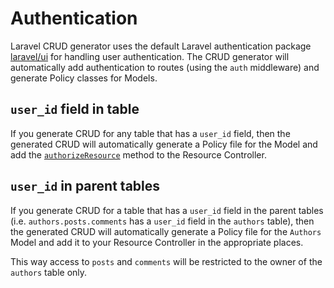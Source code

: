 # Authentication

Laravel CRUD generator uses the default Laravel
authentication
package [laravel/ui](https://laravel.com/docs/7.x/authentication#included-routing)
for handling user authentication. The CRUD generator will
automatically add authentication to routes (using the
`auth` middleware) and generate Policy classes for Models.

## `user_id` field in table

If you generate CRUD for any table that has a `user_id`
field, then the generated CRUD will automatically generate a
Policy file for the Model and add the
[`authorizeResource`](https://laravel.com/docs/7.x/authorization#authorizing-actions-using-policies)
method to the Resource Controller.

## `user_id` in parent tables

If you generate CRUD for a table that has a `user_id` field
in the parent tables (i.e. `authors.posts.comments` has a
`user_id` field in the `authors` table), then the generated
CRUD will automatically generate a Policy file for
the `Authors` Model and add it to your Resource Controller
in the appropriate places.

This way access to `posts` and `comments` will be restricted
to the owner of the `authors` table only.

